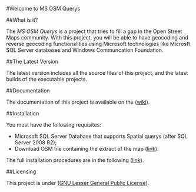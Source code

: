 #Welcome to MS OSM Querys

##What is it?

The *MS OSM Querys* is a project that tries to fill a gap in the Open Street Maps community. With this project, you will be able to have geocoding and reverse geocoding functionalities using Microsoft technologies like Microsft SQL Server databases and Windows Communcation Foundation.

##The Latest Version

The latest version includes all the source files of this project, and the latest builds of the executable projects.

##Documentation

The documentation of this project is available on the ([wiki](https://github.com/diogofdsilva/MS-OSM-Querys/wiki)).

##Installation

You must have the following requisites:
* Microsoft SQL Server Database that supports Spatial querys (after SQL Server 2008 R2);
* Download OSM file containing the extract of the map ([link](http://download.geofabrik.de/osm/)).

The full installation procedures are in the following ([link](https://github.com/diogofdsilva/MS-OSM-Querys/wiki/Installation)).

##Licensing

This project is under ([GNU Lesser General Public License](http://www.gnu.org/licenses/lgpl.html)).